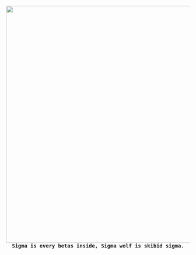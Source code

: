 <p align="center">
  <img src="https://media0.giphy.com/media/v1.Y2lkPTc5MGI3NjExdG9pcnI3d29yZ3J3OXBvbTl3bzZ2NDgycm1kenM1dnNnc3E3eW53ZSZlcD12MV9pbnRlcm5hbF9naWZfYnlfaWQmY3Q9Zw/0GVvelklkDHazj20yx/200.webp" height="650"><br>
  <samp><b>Sigma is every betas inside, Sigma wolf is skibid sigma.</b></samp><br>
</p>
